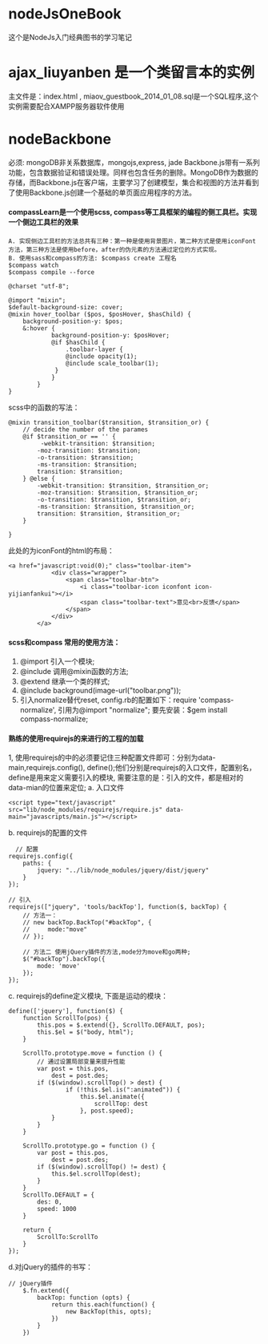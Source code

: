 # nodeJsOneBook
这个是NodeJs入门经典图书的学习笔记
# ajax_liuyanben 是一个类留言本的实例
主文件是：index.html , miaov_guestbook_2014_01_08.sql是一个SQL程序,这个实例需要配合XAMPP服务器软件使用
# nodeBackbone
必须: mongoDB非关系数据库，mongojs,express, jade
Backbone.js带有一系列功能，包含数据验证和错误处理。同样也包含任务的删除。MongoDB作为数据的存储，而Backbone.js在客户端，主要学习了创建模型，集合和视图的方法并看到了使用Backbone.js创建一个基础的单页面应用程序的方法。
#### compassLearn是一个使用scss, compass等工具框架的编程的侧工具栏。实现一个侧边工具栏的效果
    A. 实现侧边工具栏的方法总共有三种：第一种是使用背景图片，第二种方式是使用iconFont方法，第三种方法是使用before，after的伪元素的方法通过定位的方式实现。
    B. 使用sass和compass的方法: $compass create 工程名
    $compass watch
    $compass compile --force
```
@charset "utf-8";

@import "mixin";
$default-background-size: cover;
@mixin hover_toolbar ($pos, $posHover, $hasChild) {
    background-position-y: $pos;
    &:hover {
            background-position-y: $posHover;
            @if $hasChild {
                .toolbar-layer {
                @include opacity(1);
                @include scale_toolbar(1);
             }    
            }            
        }
}
```
scss中的函数的写法：
```
@mixin transition_toolbar($transition, $transition_or) {
    // decide the number of the parames
    @if $transition_or == '' {
         -webkit-transition: $transition;
        -moz-transition: $transition;
        -o-transition: $transition;
        -ms-transition: $transition;
        transition: $transition;
    } @else {
        -webkit-transition: $transition, $transition_or;
        -moz-transition: $transition, $transition_or;
        -o-transition: $transition, $transition_or;
        -ms-transition: $transition, $transition_or;
        transition: $transition, $transition_or;
    }

}
```
此处的为iconFont的html的布局：
```
<a href="javascript:void(0);" class="toolbar-item">
            <div class="wrapper">
                <span class="toolbar-btn">
                    <i class="toolbar-icon iconfont icon-yijianfankui"></i>
                    <span class="toolbar-text">意见<br>反馈</span>
                </span>
            </div>
        </a>
```
#### scss和compass 常用的使用方法：
  1. @import 引入一个模块;
  2. @include 调用@mixin函数的方法;
  3. @extend 继承一个类的样式;
  4. @include background(image-url("toolbar.png"));
  5. 引入normalize替代reset, config.rb的配置如下：require 'compass-normalize', 引用为@import "normalize"; 要先安装：$gem install compass-normalize;


#### 熟练的使用requirejs的来进行的工程的加载
  1, 使用requirejs的中的必须要记住三种配置文件即可：分别为data-main,requirejs.config(), define();他们分别是requirejs的入口文件，配置别名， define是用来定义需要引入的模块, 需要注意的是：引入的文件，都是相对的data-mian的位置来定位;
  a. 入口文件
  ```
<script type="text/javascript" src="lib/node_modules/requirejs/require.js" data-main="javascripts/main.js"></script>
  ```
  b. requirejs的配置的文件
  ```
    // 配置
  requirejs.config({
      paths: {
          jquery: "../lib/node_modules/jquery/dist/jquery"
      }
  });

  // 引入
  requirejs(["jquery", 'tools/backTop'], function($, backTop) {
      // 方法一：
      // new backTop.BackTop("#backTop", {
      //     mode:"move"
      // });

      // 方法二 使用jQuery插件的方法,mode分为move和go两种;
      $("#backTop").backTop({
          mode: 'move'
      });
  });
  ```
  c. requirejs的define定义模块, 下面是运动的模块：
  ```
  define(['jquery'], function($) {
      function ScrollTo(pos) {
          this.pos = $.extend({}, ScrollTo.DEFAULT, pos);
          this.$el = $("body, html");
      }

      ScrollTo.prototype.move = function () {
          // 通过设置局部变量来提升性能
          var post = this.pos,
              dest = post.des;
          if ($(window).scrollTop() > dest) {
                  if (!this.$el.is(":animated")) {
                      this.$el.animate({
                          scrollTop: dest      
                      }, post.speed);
              }
          }       
      }

      ScrollTo.prototype.go = function () {
          var post = this.pos,
              dest = post.des;
          if ($(window).scrollTop() != dest) {
              this.$el.scrollTop(dest);
          }   
      }
      ScrollTo.DEFAULT = {
          des: 0,
          speed: 1000
      }

      return {
          ScrollTo:ScrollTo
      }
  });
  ```
d.对jQuery的插件的书写：
```
// jQuery插件
    $.fn.extend({
        backTop: function (opts) {
            return this.each(function() {
                new BackTop(this, opts);
            })
        }
    })
```
